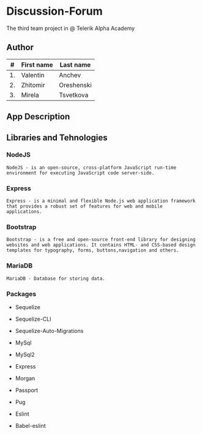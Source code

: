 # Discussion-Forum

The third team project in @ Telerik Alpha Academy

## Author

| #        | First name | Last name  |       
| -------- | --------- 	| ---------- |
| 1.	   | Valentin  	| Anchev 	 |
| 2.	   | Zhitomir  	| Oreshenski |
| 3.	   | Mirela  	| Tsvetkova  |


## App Description



## Libraries and Tehnologies

### NodeJS

	NodeJS - is an open-source, cross-platform JavaScript run-time environment for executing JavaScript code server-side. 

### Express 

	Express - is a minimal and flexible Node.js web application framework that provides a robust set of features for web and mobile applications. 

### Bootstrap 

	Bootstrap - is a free and open-source front-end library for designing websites and web applications. It contains HTML- and CSS-based design templates for typography, forms, buttons,navigation and others.

### MariaDB 

	MariaDB - Database for storing data.


### Packages

- Sequelize

- Sequelize-CLI

- Sequelize-Auto-Migrations

- MySql

- MySql2

- Express

- Morgan

- Passport

- Pug

- Eslint

- Babel-eslint



